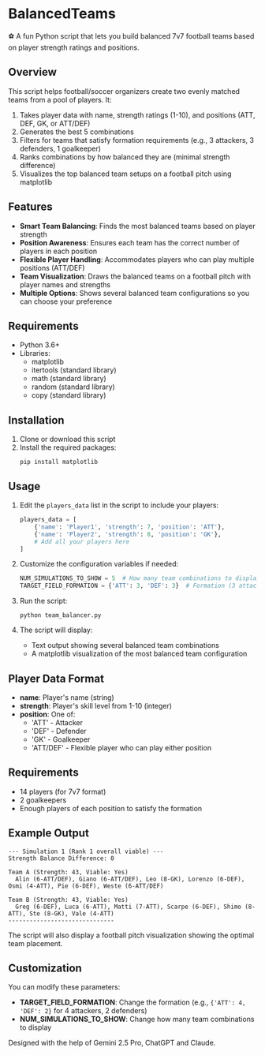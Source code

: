 # BalancedTeams
⚽ A fun Python script that lets you build balanced 7v7 football teams based on player strength ratings and positions.

## Overview

This script helps football/soccer organizers create two evenly matched teams from a pool of players. It:

1. Takes player data with name, strength ratings (1-10), and positions (ATT, DEF, GK, or ATT/DEF)
2. Generates the best 5 combinations
3. Filters for teams that satisfy formation requirements (e.g., 3 attackers, 3 defenders, 1 goalkeeper)
4. Ranks combinations by how balanced they are (minimal strength difference)
5. Visualizes the top balanced team setups on a football pitch using matplotlib

## Features

- **Smart Team Balancing**: Finds the most balanced teams based on player strength
- **Position Awareness**: Ensures each team has the correct number of players in each position
- **Flexible Player Handling**: Accommodates players who can play multiple positions (ATT/DEF)
- **Team Visualization**: Draws the balanced teams on a football pitch with player names and strengths
- **Multiple Options**: Shows several balanced team configurations so you can choose your preference

## Requirements

- Python 3.6+
- Libraries: 
  - matplotlib
  - itertools (standard library)
  - math (standard library)
  - random (standard library)
  - copy (standard library)

## Installation

1. Clone or download this script
2. Install the required packages:
   ```
   pip install matplotlib
   ```

## Usage

1. Edit the `players_data` list in the script to include your players:
   ```python
   players_data = [
       {'name': 'Player1', 'strength': 7, 'position': 'ATT'},
       {'name': 'Player2', 'strength': 8, 'position': 'GK'},
       # Add all your players here
   ]
   ```

2. Customize the configuration variables if needed:
   ```python
   NUM_SIMULATIONS_TO_SHOW = 5  # How many team combinations to display
   TARGET_FIELD_FORMATION = {'ATT': 3, 'DEF': 3}  # Formation (3 attackers, 3 defenders)
   ```

3. Run the script:
   ```
   python team_balancer.py
   ```

4. The script will display:
   - Text output showing several balanced team combinations
   - A matplotlib visualization of the most balanced team configuration

## Player Data Format

- **name**: Player's name (string)
- **strength**: Player's skill level from 1-10 (integer)
- **position**: One of:
  - 'ATT' - Attacker
  - 'DEF' - Defender
  - 'GK' - Goalkeeper
  - 'ATT/DEF' - Flexible player who can play either position

## Requirements

- 14 players (for 7v7 format)
- 2 goalkeepers
- Enough players of each position to satisfy the formation

## Example Output

```
--- Simulation 1 (Rank 1 overall viable) ---
Strength Balance Difference: 0

Team A (Strength: 43, Viable: Yes)
  Alin (6-ATT/DEF), Giano (6-ATT/DEF), Leo (8-GK), Lorenzo (6-DEF), Osmi (4-ATT), Pie (6-DEF), Weste (6-ATT/DEF)

Team B (Strength: 43, Viable: Yes)
  Greg (6-DEF), Luca (6-ATT), Matti (7-ATT), Scarpe (6-DEF), Shimo (8-ATT), Ste (8-GK), Vale (4-ATT)
------------------------------
```

The script will also display a football pitch visualization showing the optimal team placement.

## Customization

You can modify these parameters:

- **TARGET_FIELD_FORMATION**: Change the formation (e.g., `{'ATT': 4, 'DEF': 2}` for 4 attackers, 2 defenders)
- **NUM_SIMULATIONS_TO_SHOW**: Change how many team combinations to display


Designed with the help of Gemini 2.5 Pro, ChatGPT and Claude.
